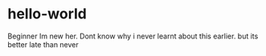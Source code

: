 # hello-world
Beginner
Im new her. Dont know why i never learnt about this earlier.
but its better late than never
